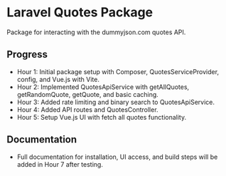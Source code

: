 # Laravel Quotes Package
Package for interacting with the dummyjson.com quotes API.

## Progress
- Hour 1: Initial package setup with Composer, QuotesServiceProvider, config, and Vue.js with Vite.
- Hour 2: Implemented QuotesApiService with getAllQuotes, getRandomQuote, getQuote, and basic caching.
- Hour 3: Added rate limiting and binary search to QuotesApiService.
- Hour 4: Added API routes and QuotesController.
- Hour 5: Setup Vue.js UI with fetch all quotes functionality.

## Documentation
- Full documentation for installation, UI access, and build steps will be added in Hour 7 after testing.

